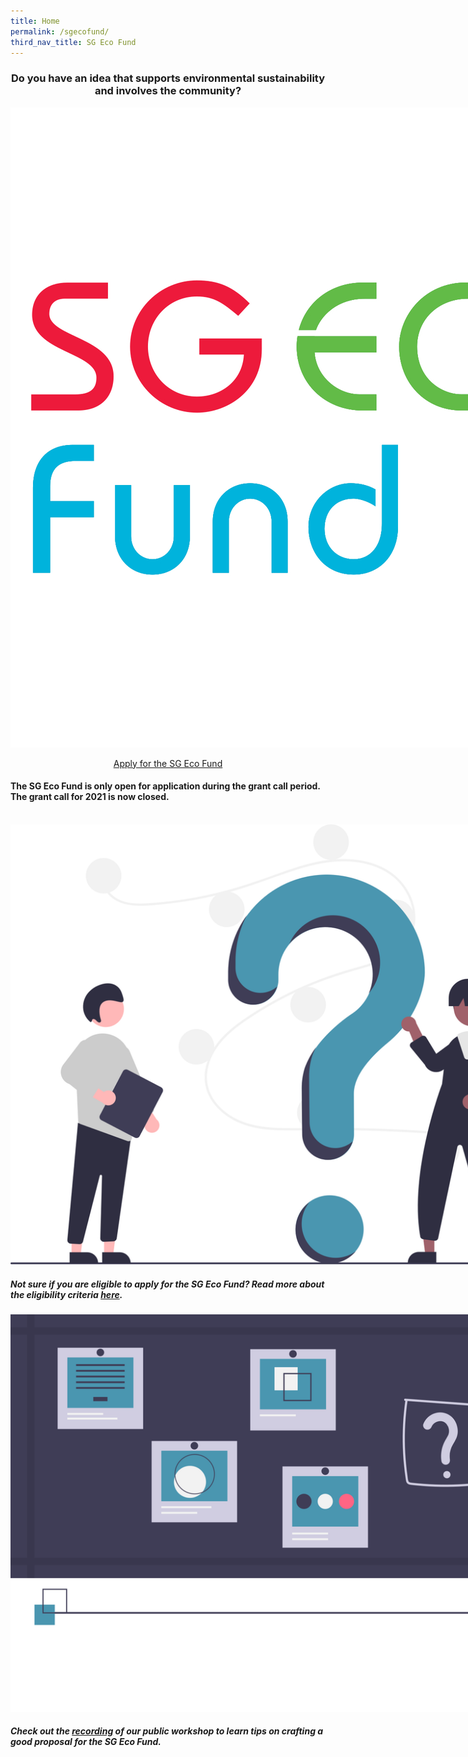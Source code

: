 ```yaml
---
title: Home
permalink: /sgecofund/
third_nav_title: SG Eco Fund
---
```


<center><h3><b>Do you have an idea that supports environmental sustainability and involves the community? </b></h3>

<div>
    <img src="/images/sgeco-logo.jpg" style="max-width:40vh;">
</div>

<a class="button_david" href="/sgecofund/apply/">Apply for the SG Eco Fund</a></center>

#### The SG Eco Fund is only open for application during the grant call period. The grant call for 2021 is now closed.  

<br> 


<div class="logos-row">
  <div class="grid-column">
    <img src="/images/sgeco-question.svg" style="max-width:25vh;" alt="..."><h5>Not sure if you are eligible to apply for the SG Eco Fund? Read more about the eligibility criteria <a href="/sgecofund/fund-info"><b>here</b></a>.</h5>
  </div>
  <div class="grid-column">
    <img src="/images/sgeco-webinar.svg" style="max-width:25vh;" alt="..."><h5>Check out the <a href="/sgecofund/community"><b>recording</b></a> of our public workshop to learn tips on crafting a good proposal for the SG Eco Fund.</h5>
  </div>
</div>
